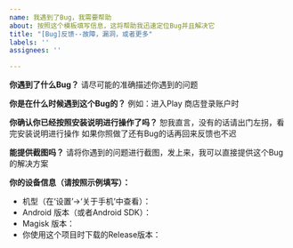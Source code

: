 ```yaml
---
name: 我遇到了Bug，我需要帮助
about: 按照这个模板填写信息，这将帮助我迅速定位Bug并且解决它
title: "[Bug]反馈--故障，漏洞，或者更多"
labels: ''
assignees: ''

---
```


**你遇到了什么Bug？**
请尽可能的准确描述你遇到的问题

**你是在什么时候遇到这个Bug的？**
例如：进入Play 商店登录账户时

**你确认你已经按照安装说明进行操作了吗？**
恕我直言，没有的话请出门左拐，看完安装说明进行操作
如果你照做了还有Bug的话再回来反馈也不迟

**能提供截图吗？**
请将你遇到的问题进行截图，发上来，我可以直接提供这个Bug的解决方案

**你的设备信息（请按照示例填写）：**
 - 机型（在‘设置’->‘关于手机’中查看）：
 - Android 版本（或者Android SDK）：
 - Magisk 版本：
 - 你使用这个项目时下载的Release版本：
